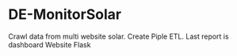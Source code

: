 # DE-MonitorSolar
Crawl data from multi website solar. Create Piple ETL. Last report is dashboard Website Flask
